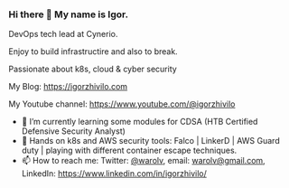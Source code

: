 ### Hi there 👋 My name is Igor.
DevOps tech lead at Cynerio.

Enjoy to build infrastructire and also to break.

Passionate about k8s, cloud & cyber security 

My Blog: https://igorzhivilo.com

My Youtube channel: https://www.youtube.com/@igorzhivilo

- 🔭 I’m currently learning some modules for CDSA (HTB Certified Defensive Security Analyst)
- 🔭 Hands on k8s and AWS security tools:  Falco | LinkerD | AWS Guard duty | playing with different container escape techniques.
- 📫 How to reach me: Twitter: [@warolv](https://twitter.com/warolv), email: warolv@gmail.com, LinkedIn: https://www.linkedin.com/in/igorzhivilo/
